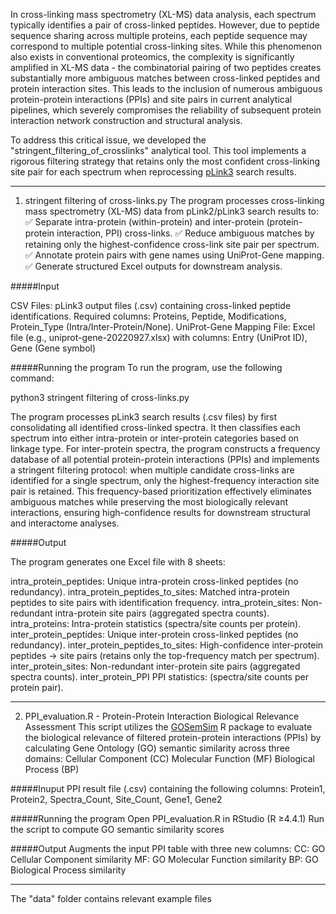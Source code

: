 In cross-linking mass spectrometry (XL-MS) data analysis, each spectrum typically identifies a pair of cross-linked peptides. 
However, due to peptide sequence sharing across multiple proteins, each peptide sequence may correspond to multiple potential cross-linking sites. 
While this phenomenon also exists in conventional proteomics, the complexity is significantly amplified in XL-MS data - 
the combinatorial pairing of two peptides creates substantially more ambiguous matches between cross-linked peptides and protein interaction sites. 
This leads to the inclusion of numerous ambiguous protein-protein interactions (PPIs) and site pairs in current analytical pipelines, 
which severely compromises the reliability of subsequent protein interaction network construction and structural analysis.

To address this critical issue, we developed the "stringent_filtering_of_crosslinks" analytical tool. 
This tool implements a rigorous filtering strategy that retains only the most confident cross-linking site pair for each spectrum when reprocessing [pLink3](http://pfind.net/software/pLink/index.html) search results.

---------------------------------------------------------------------------------------------------------------------------------------------------------------------------
1) stringent filtering of cross-links.py
The program processes cross-linking mass spectrometry (XL-MS) data from pLink2/pLink3 search results to:
✅ Separate intra-protein (within-protein) and inter-protein (protein-protein interaction, PPI) cross-links.
✅ Reduce ambiguous matches by retaining only the highest-confidence cross-link site pair per spectrum.
✅ Annotate protein pairs with gene names using UniProt-Gene mapping.
✅ Generate structured Excel outputs for downstream analysis.

#####Input

CSV Files:
pLink3 output files (.csv) containing cross-linked peptide identifications.
Required columns:
Proteins, Peptide, Modifications, Protein_Type (Intra/Inter-Protein/None).
UniProt-Gene Mapping File:
Excel file (e.g., uniprot-gene-20220927.xlsx) with columns:
Entry (UniProt ID), Gene (Gene symbol)

#####Running the program
To run the program, use the following command:

python3 stringent filtering of cross-links.py

The program processes pLink3 search results (.csv files) by first consolidating all identified cross-linked spectra.
It then classifies each spectrum into either intra-protein or inter-protein categories based on linkage type. 
For inter-protein spectra, the program constructs a frequency database of all potential protein-protein interactions (PPIs) and implements a stringent filtering protocol: 
when multiple candidate cross-links are identified for a single spectrum, only the highest-frequency interaction site pair is retained.
This frequency-based prioritization effectively eliminates ambiguous matches while preserving the most biologically relevant interactions, ensuring high-confidence results for downstream structural and interactome analyses.

#####Output

The program generates one Excel file with 8 sheets:

intra_protein_peptides:	Unique intra-protein cross-linked peptides (no redundancy).
intra_protein_peptides_to_sites:	Matched intra-protein peptides to site pairs with identification frequency.
intra_protein_sites:	Non-redundant intra-protein site pairs (aggregated spectra counts).
intra_proteins:	Intra-protein statistics (spectra/site counts per protein).
inter_protein_peptides:	Unique inter-protein cross-linked peptides (no redundancy).
inter_protein_peptides_to_sites:	High-confidence inter-protein peptides → site pairs (retains only the top-frequency match per spectrum).
inter_protein_sites:	Non-redundant inter-protein site pairs (aggregated spectra counts).
inter_protein_PPI	PPI statistics: (spectra/site counts per protein pair).

----------------------------------------------------------------------------------------------------------------------------------------------------------------------------------
2) PPI_evaluation.R - Protein-Protein Interaction Biological Relevance Assessment
This script utilizes the [GOSemSim](https://yulab-smu.top/biomedical-knowledge-mining-book/GOSemSim.html) R package to evaluate the biological relevance of filtered protein-protein interactions (PPIs)
by calculating Gene Ontology (GO) semantic similarity across three domains:
Cellular Component (CC)
Molecular Function (MF)
Biological Process (BP)

#####Inuput
PPI result file (.csv) containing the following columns:
Protein1, Protein2, Spectra_Count, Site_Count, Gene1, Gene2

#####Running the program
Open PPI_evaluation.R in RStudio (R ≥4.4.1)
Run the script to compute GO semantic similarity scores

#####Output
Augments the input PPI table with three new columns:
CC: GO Cellular Component similarity
MF: GO Molecular Function similarity
BP: GO Biological Process similarity

------------------------------------------------------------------------------------------------------------------------------------------------------------------------------------------
The "data" folder contains relevant example files
